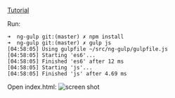 [Tutorial](https://medium.com/@dickeyxxx/best-practices-for-building-angular-js-apps-266c1a4a6917#.mlj5qrlwv)

Run:
```
➜  ng-gulp git:(master) ✗ npm install
➜  ng-gulp git:(master) ✗ gulp js
[04:58:05] Using gulpfile ~/src/ng-gulp/gulpfile.js
[04:58:05] Starting 'es6'...
[04:58:05] Finished 'es6' after 12 ms
[04:58:05] Starting 'js'...
[04:58:05] Finished 'js' after 4.69 ms
```

Open index.html:
![screen shot](https://cloud.githubusercontent.com/assets/503436/17509999/d5c3488e-5dea-11e6-8430-69e167498b6c.gif)

